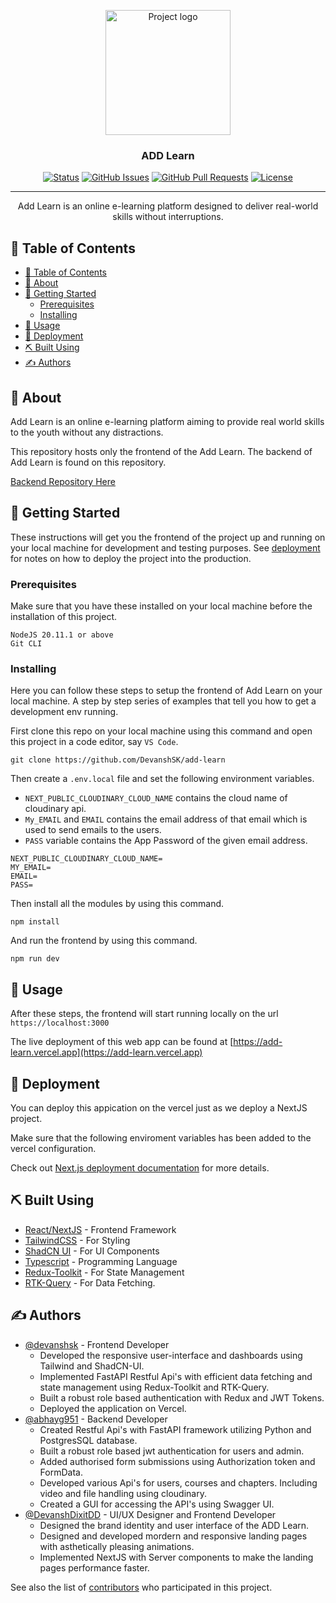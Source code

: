 <p align="center">
  <a href="https://github.com/DevanshSK/add-learn" rel="noopener">
 <img style="object-fit: contain;" height=200px src="./Add-learn.png" alt="Project logo"></a>
</p>

<h3 align="center">ADD Learn</h3>

<div align="center">

  [![Status](https://img.shields.io/badge/status-active-success.svg)]() 
  [![GitHub Issues](https://img.shields.io/github/issues/kylelobo/The-Documentation-Compendium.svg)](https://github.com/kylelobo/The-Documentation-Compendium/issues)
  [![GitHub Pull Requests](https://img.shields.io/github/issues-pr/kylelobo/The-Documentation-Compendium.svg)](https://github.com/kylelobo/The-Documentation-Compendium/pulls)
  [![License](https://img.shields.io/badge/license-MIT-blue.svg)](/LICENSE)

</div>

---

<p align="center">Add Learn is an online e-learning platform designed to deliver real-world skills without interruptions.
    <br> 
</p>

## 📝 Table of Contents
- [📝 Table of Contents](#-table-of-contents)
- [🧐 About ](#-about-)
- [🏁 Getting Started ](#-getting-started-)
  - [Prerequisites](#prerequisites)
  - [Installing](#installing)
- [🎈 Usage ](#-usage-)
- [🚀 Deployment ](#-deployment-)
- [⛏️ Built Using ](#️-built-using-)
- [✍️ Authors ](#️-authors-)

## 🧐 About <a name = "about"></a>
Add Learn is an online e-learning platform aiming to provide real world skills to the youth without any distractions.

This repository hosts only the frontend of the Add Learn.
The backend of Add Learn is found on this repository.

[Backend Repository Here](https://github.com/abhayg951/ADDLearn)

## 🏁 Getting Started <a name = "getting_started"></a>
These instructions will get you the frontend of the project up and running on your local machine for development and testing purposes. See [deployment](#deployment) for notes on how to deploy the project into the production.

### Prerequisites
Make sure that you have these installed on your local machine before the installation of this project.

```
NodeJS 20.11.1 or above
Git CLI
```

### Installing
Here you can follow these steps to setup the frontend of Add Learn on your local machine.
A step by step series of examples that tell you how to get a development env running.

First clone this repo on your local machine using this command and open this project in a code editor, say `VS Code`.

```
git clone https://github.com/DevanshSK/add-learn
```

Then create a `.env.local` file and set the following environment variables.

- `NEXT_PUBLIC_CLOUDINARY_CLOUD_NAME` contains the cloud name of cloudinary api.
- `My_EMAIL` and `EMAIL` contains the email address of that email which is used to send emails to the users.
- `PASS` variable contains the App Password of the given email address.

```
NEXT_PUBLIC_CLOUDINARY_CLOUD_NAME=
MY_EMAIL=
EMAIL=
PASS=
```

Then install all the modules by using this command.

```
npm install
```

And run the frontend by using this command.

```
npm run dev
```

<!-- End with an example of getting some data out of the system or using it for a little demo. -->

<!-- ## 🔧 Running the tests <a name = "tests"></a>
Explain how to run the automated tests for this system.

### Break down into end to end tests
Explain what these tests test and why

```
Give an example
```

### And coding style tests
Explain what these tests test and why

```
Give an example
``` -->

## 🎈 Usage <a name="usage"></a>
After these steps, the frontend will start running locally on the url `https://localhost:3000`

The live deployment of this web app can be found at [https://add-learn.vercel.app](https://add-learn.vercel.app)

## 🚀 Deployment <a name = "deployment"></a>
You can deploy this appication on the vercel just as we deploy a NextJS project.

Make sure that the following enviroment variables has been added to the vercel configuration.

Check out [Next.js deployment documentation](https://nextjs.org/docs/deployment) for more details.

## ⛏️ Built Using <a name = "built_using"></a>
- [React/NextJS](https://nextjs.org/) - Frontend Framework
- [TailwindCSS](https://tailwindcss.com/) - For Styling
- [ShadCN UI](https://ui.shadcn.com/) - For UI Components
- [Typescript](https://www.typescriptlang.org/) - Programming Language
- [Redux-Toolkit](https://redux-toolkit.js.org/) - For State Management
- [RTK-Query](https://redux-toolkit.js.org/rtk-query/overview) - For Data Fetching.

## ✍️ Authors <a name = "authors"></a>
- [@devanshsk](https://github.com/DevanshSK) - Frontend Developer
  - Developed the responsive user-interface and dashboards using Tailwind and ShadCN-UI.
  - Implemented FastAPI Restful Api's with efficient data fetching and state management using Redux-Toolkit and RTK-Query.
  - Built a robust role based authentication with Redux and JWT Tokens.
  - Deployed the application on Vercel.
- [@abhayg951](https://github.com/abhayg951) - Backend Developer
  - Created Restful Api's with FastAPI framework utilizing Python and PostgresSQL database.
  - Built a robust role based jwt authentication for users and admin.
  - Added authorised form submissions using Authorization token and FormData.
  - Developed various Api's for users, courses and chapters. Including video and file handling using cloudinary.
  - Created a GUI for accessing the API's using Swagger UI.
- [@DevanshDixitDD](https://github.com/DevanshDixitDD) - UI/UX Designer and Frontend Developer
  - Designed the brand identity and user interface of the ADD Learn.
  - Designed and developed mordern and responsive landing pages with asthetically pleasing animations.
  - Implemented NextJS with Server components to make the landing pages performance faster.

See also the list of [contributors](https://github.com/DevanshSK/add-learn/contributors) who participated in this project.

<!-- ## 🎉 Acknowledgements <a name = "acknowledgement"></a>
- Hat tip to anyone whose code was used
- Inspiration
- References -->




<!-- This is a [Next.js](https://nextjs.org/) project bootstrapped with [`create-next-app`](https://github.com/vercel/next.js/tree/canary/packages/create-next-app).

## Getting Started

First, run the development server:

```bash
npm run dev
# or
yarn dev
# or
pnpm dev
```

Open [http://localhost:3000](http://localhost:3000) with your browser to see the result.

You can start editing the page by modifying `app/page.tsx`. The page auto-updates as you edit the file.

This project uses [`next/font`](https://nextjs.org/docs/basic-features/font-optimization) to automatically optimize and load Inter, a custom Google Font.

## Learn More

To learn more about Next.js, take a look at the following resources:

- [Next.js Documentation](https://nextjs.org/docs) - learn about Next.js features and API.
- [Learn Next.js](https://nextjs.org/learn) - an interactive Next.js tutorial.

You can check out [the Next.js GitHub repository](https://github.com/vercel/next.js/) - your feedback and contributions are welcome!

## Deploy on Vercel

The easiest way to deploy your Next.js app is to use the [Vercel Platform](https://vercel.com/new?utm_medium=default-template&filter=next.js&utm_source=create-next-app&utm_campaign=create-next-app-readme) from the creators of Next.js.

Check out our [Next.js deployment documentation](https://nextjs.org/docs/deployment) for more details. -->
